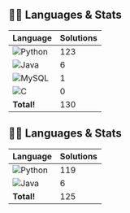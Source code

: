## 🧑‍💻 Languages & Stats
| Language      | Solutions |
| ------------- | ----------|
| ![Python](https://img.shields.io/badge/-Python-3776AB?style=flat&logo=python&logoColor=white) | 123 |
| ![Java](https://img.shields.io/badge/-Java-007396?style=flat&logo=java&logoColor=white) | 6 |
| ![MySQL](https://img.shields.io/badge/MySQL-4479A1?logo=mysql&logoColor=fff) | 1 |
| ![C](https://img.shields.io/badge/C-00599C?logo=c&logoColor=white) | 0 |
| **Total!** | 130 |

## 🧑‍💻 Languages & Stats
| Language      | Solutions |
| ------------- | ----------|
| ![Python](https://img.shields.io/badge/-Python-3776AB?style=flat&logo=python&logoColor=white) | 119 |
| ![Java](https://img.shields.io/badge/-Java-007396?style=flat&logo=java&logoColor=white) | 6 |
| **Total!** | 125 |
